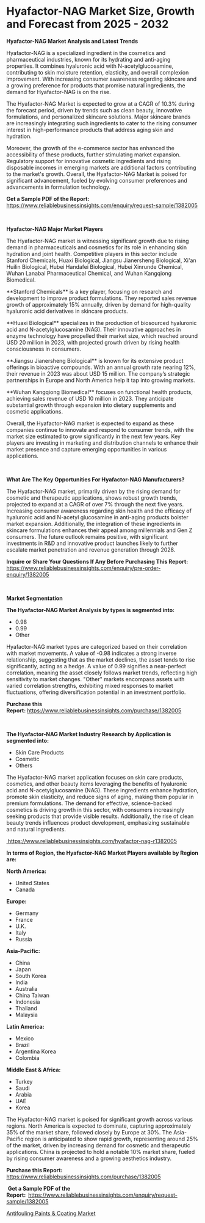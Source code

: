 <p><h1>Hyafactor-NAG Market Size, Growth and Forecast from 2025 - 2032</h1></p><p><strong>Hyafactor-NAG Market Analysis and Latest Trends</strong></p>
<p><p>Hyafactor-NAG is a specialized ingredient in the cosmetics and pharmaceutical industries, known for its hydrating and anti-aging properties. It combines hyaluronic acid with N-acetylglucosamine, contributing to skin moisture retention, elasticity, and overall complexion improvement. With increasing consumer awareness regarding skincare and a growing preference for products that promise natural ingredients, the demand for Hyafactor-NAG is on the rise.</p><p>The Hyafactor-NAG Market is expected to grow at a CAGR of 10.3% during the forecast period, driven by trends such as clean beauty, innovative formulations, and personalized skincare solutions. Major skincare brands are increasingly integrating such ingredients to cater to the rising consumer interest in high-performance products that address aging skin and hydration.</p><p>Moreover, the growth of the e-commerce sector has enhanced the accessibility of these products, further stimulating market expansion. Regulatory support for innovative cosmetic ingredients and rising disposable incomes in emerging markets are additional factors contributing to the market's growth. Overall, the Hyafactor-NAG Market is poised for significant advancement, fueled by evolving consumer preferences and advancements in formulation technology.</p></p>
<p><strong>Get a Sample PDF of the Report:&nbsp;</strong> <a href="https://www.reliablebusinessinsights.com/enquiry/request-sample/1382005?utm_campaign=2032&utm_medium=2&utm_source=Github&utm_content=ia&utm_term=01022025&utm_id=hyafactor-nag">https://www.reliablebusinessinsights.com/enquiry/request-sample/1382005</a></p>
<p>&nbsp;</p>
<p><strong>Hyafactor-NAG Major Market Players</strong></p>
<p><p>The Hyafactor-NAG market is witnessing significant growth due to rising demand in pharmaceuticals and cosmetics for its role in enhancing skin hydration and joint health. Competitive players in this sector include Stanford Chemicals, Huaxi Biological, Jiangsu Jianersheng Biological, Xi'an Huilin Biological, Hubei Handafei Biological, Hubei Xinrunde Chemical, Wuhan Lanabai Pharmaceutical Chemical, and Wuhan Kangqiong Biomedical.</p><p>**Stanford Chemicals** is a key player, focusing on research and development to improve product formulations. They reported sales revenue growth of approximately 15% annually, driven by demand for high-quality hyaluronic acid derivatives in skincare products.</p><p>**Huaxi Biological** specializes in the production of biosourced hyaluronic acid and N-acetylglucosamine (NAG). Their innovative approaches in enzyme technology have propelled their market size, which reached around USD 20 million in 2023, with projected growth driven by rising health consciousness in consumers.</p><p>**Jiangsu Jianersheng Biological** is known for its extensive product offerings in bioactive compounds. With an annual growth rate nearing 12%, their revenue in 2023 was about USD 15 million. The company’s strategic partnerships in Europe and North America help it tap into growing markets.</p><p>**Wuhan Kangqiong Biomedical** focuses on functional health products, achieving sales revenue of USD 10 million in 2023. They anticipate substantial growth through expansion into dietary supplements and cosmetic applications.</p><p>Overall, the Hyafactor-NAG market is expected to expand as these companies continue to innovate and respond to consumer trends, with the market size estimated to grow significantly in the next few years. Key players are investing in marketing and distribution channels to enhance their market presence and capture emerging opportunities in various applications.</p></p>
<p>&nbsp;</p>
<p><strong>What Are The Key Opportunities For Hyafactor-NAG Manufacturers?</strong></p>
<p><p>The Hyafactor-NAG market, primarily driven by the rising demand for cosmetic and therapeutic applications, shows robust growth trends, projected to expand at a CAGR of over 7% through the next five years. Increasing consumer awareness regarding skin health and the efficacy of hyaluronic acid and N-acetyl glucosamine in anti-aging products bolster market expansion. Additionally, the integration of these ingredients in skincare formulations enhances their appeal among millennials and Gen Z consumers. The future outlook remains positive, with significant investments in R&D and innovative product launches likely to further escalate market penetration and revenue generation through 2028.</p></p>
<p><strong>Inquire or Share Your Questions If Any Before Purchasing This Report:</strong> <a href="https://www.reliablebusinessinsights.com/enquiry/pre-order-enquiry/1382005?utm_campaign=2032&utm_medium=2&utm_source=Github&utm_content=ia&utm_term=01022025&utm_id=hyafactor-nag">https://www.reliablebusinessinsights.com/enquiry/pre-order-enquiry/1382005</a></p>
<p>&nbsp;</p>
<p><strong>Market Segmentation</strong></p>
<p><strong>The Hyafactor-NAG Market Analysis by types is segmented into:</strong></p>
<p><ul><li>0.98</li><li>0.99</li><li>Other</li></ul></p>
<p><p>Hyafactor-NAG market types are categorized based on their correlation with market movements. A value of -0.98 indicates a strong inverse relationship, suggesting that as the market declines, the asset tends to rise significantly, acting as a hedge. A value of 0.99 signifies a near-perfect correlation, meaning the asset closely follows market trends, reflecting high sensitivity to market changes. "Other" markets encompass assets with varied correlation strengths, exhibiting mixed responses to market fluctuations, offering diversification potential in an investment portfolio.</p></p>
<p><strong>Purchase this Report:&nbsp;</strong><a href="https://www.reliablebusinessinsights.com/purchase/1382005?utm_campaign=2032&utm_medium=2&utm_source=Github&utm_content=ia&utm_term=01022025&utm_id=hyafactor-nag">https://www.reliablebusinessinsights.com/purchase/1382005</a></p>
<p>&nbsp;</p>
<p><strong>The Hyafactor-NAG Market Industry Research by Application is segmented into:</strong></p>
<p><ul><li>Skin Care Products</li><li>Cosmetic</li><li>Others</li></ul></p>
<p><p>The Hyafactor-NAG market application focuses on skin care products, cosmetics, and other beauty items leveraging the benefits of hyaluronic acid and N-acetylglucosamine (NAG). These ingredients enhance hydration, promote skin elasticity, and reduce signs of aging, making them popular in premium formulations. The demand for effective, science-backed cosmetics is driving growth in this sector, with consumers increasingly seeking products that provide visible results. Additionally, the rise of clean beauty trends influences product development, emphasizing sustainable and natural ingredients.</p></p>
<p><a href="https://www.reliablebusinessinsights.com/hyafactor-nag-r1382005?utm_campaign=2032&utm_medium=2&utm_source=Github&utm_content=ia&utm_term=01022025&utm_id=hyafactor-nag">&nbsp;https://www.reliablebusinessinsights.com/hyafactor-nag-r1382005</a></p>
<p><strong>In terms of Region, the Hyafactor-NAG Market Players available by Region are:</strong></p>
<p>
    <p> <strong> North America: </strong>
        <ul>
            <li>United States</li>
            <li>Canada</li>
        </ul>
        </p> 
    <p> <strong> Europe: </strong>
        <ul>
            <li>Germany</li>
            <li>France</li>
            <li>U.K.</li>
            <li>Italy</li>
            <li>Russia</li>
        </ul>
        </p> 
    <p> <strong> Asia-Pacific: </strong>
        <ul>
            <li>China</li>
            <li>Japan</li>
            <li>South Korea</li>
            <li>India</li>
            <li>Australia</li>
            <li>China Taiwan</li>
            <li>Indonesia</li>
            <li>Thailand</li>
            <li>Malaysia</li>
        </ul>
        </p> 
    <p> <strong> Latin America: </strong>
        <ul>
            <li>Mexico</li>
            <li>Brazil</li>
            <li>Argentina Korea</li>
            <li>Colombia</li>
        </ul>
        </p> 
    <p> <strong> Middle East & Africa: </strong>
        <ul>
            <li>Turkey</li>
            <li>Saudi</li>
            <li>Arabia</li>
            <li>UAE</li>
            <li>Korea</li>
        </ul>
    </p>
    </p>
<p><p>The Hyafactor-NAG market is poised for significant growth across various regions. North America is expected to dominate, capturing approximately 35% of the market share, followed closely by Europe at 30%. The Asia-Pacific region is anticipated to show rapid growth, representing around 25% of the market, driven by increasing demand for cosmetic and therapeutic applications. China is projected to hold a notable 10% market share, fueled by rising consumer awareness and a growing aesthetics industry.</p></p>
<p><strong>Purchase this Report: </strong><a href="https://www.reliablebusinessinsights.com/purchase/1382005?utm_campaign=2032&utm_medium=2&utm_source=Github&utm_content=ia&utm_term=01022025&utm_id=hyafactor-nag">https://www.reliablebusinessinsights.com/purchase/1382005</a></p>
<p>&nbsp;<strong>Get a Sample PDF of the Report:&nbsp;&nbsp;</strong><a href="https://www.reliablebusinessinsights.com/enquiry/request-sample/1382005?utm_campaign=2032&utm_medium=2&utm_source=Github&utm_content=ia&utm_term=01022025&utm_id=hyafactor-nag">https://www.reliablebusinessinsights.com/enquiry/request-sample/1382005</a></p>
<p><strong></strong></p>
<p><p><a href="https://github.com/SanjidaMahmud54/Market-Research-Report-List-1/blob/main/antifouling-paints-coating-market.md?utm_campaign=2032&utm_medium=2&utm_source=Github&utm_content=ia&utm_term=01022025&utm_id=hyafactor-nag">Antifouling Paints & Coating Market</a></p></p>